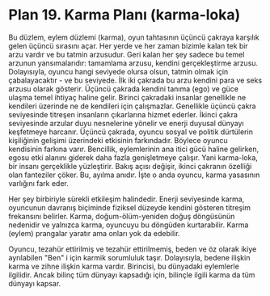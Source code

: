 # Plan 19. Karma Planı (karma-loka)

Bu düzlem, eylem düzlemi (karma), oyun tahtasının üçüncü çakraya karşılık gelen üçüncü sırasını açar. Her yerde ve her zaman bizimle kalan tek bir arzu vardır ve bu tatmin arzusudur. Geri kalan her şey sadece bu temel arzunun yansımalarıdır: tamamlama arzusu, kendini gerçekleştirme arzusu. Dolayısıyla, oyuncu hangi seviyede olursa olsun, tatmin olmak için çabalayacaktır - ve bu seviyede. İlk iki çakrada bu arzu kendini para ve seks arzusu olarak gösterir. Üçüncü çakrada kendini tanıma (ego) ve güce ulaşma temel ihtiyaç haline gelir. Birinci çakradaki insanlar genellikle ne kendileri üzerinde ne de kendileri için çalışmazlar. Genellikle üçüncü çakra seviyesinde titreşen insanların çıkarlarına hizmet ederler. İkinci çakra seviyesinde arzular duyu nesnelerine yönelir ve enerji duyusal dünyayı keşfetmeye harcanır. Üçüncü çakrada, oyuncu sosyal ve politik dürtülerin kişiliğinin gelişimi üzerindeki etkisinin farkındadır. Böylece oyuncu kendisinin farkına varır. Bencillik, eylemlerinin ana itici gücü haline gelirken, egosu etki alanını giderek daha fazla genişletmeye çalışır. Yani karma-loka, bir insanı gerçeklikle yüzleştirir. Bakış açısı değişir, ikinci çakranın özelliği olan fanteziler çöker. Bu, ayılma anıdır. İşte o anda oyuncu, karma yasasının varlığını fark eder.

Her şey birbiriyle sürekli etkileşim halindedir. Enerji seviyesinde karma, oyuncunun davranış biçiminde fiziksel düzeyde kendini gösteren titreşim frekansını belirler. Karma, doğum-ölüm-yeniden doğuş döngüsünün nedenidir ve yalnızca karma, oyuncuyu bu döngüden kurtarabilir. Karma (eylem) prangalar yaratır ama onları yok da edebilir.

Oyuncu, tezahür ettirilmiş ve tezahür ettirilmemiş, beden ve öz olarak ikiye ayrılabilen "Ben" i için karmik sorumluluk taşır. Dolayısıyla, bedene ilişkin karma ve zihne ilişkin karma vardır. Birincisi, bu dünyadaki eylemlerle ilgilidir. Ancak bilinç tüm dünyayı kapsadığı için, bilinçle ilgili karma da tüm dünyayı kapsar.
